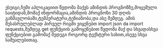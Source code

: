 ესეიგი,ჩემი აპლიკაციით წვდომა მაქვს ამინდის პროგნოზზე,მოცემული საიტიდან,მომაქ ინფორმაცია,ამინდის პროგნოზი 30 დღის განმავლობაში,ტემპერატურა,ტენიანობა,და ასე შემდეგ.
ამის შესასრულებლად პირველ რიგში ვიყენებთ import json  da import requests,შემდეგ get ფუნქციის გამოყენებით წვდომა მაქ და სხვადასხვა ფუნქციებით გამომაქ შედეგი როგორც ტექსტური სახით,ასევე სხვა საშუალებითაც.

